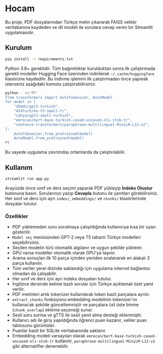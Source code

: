 # Hocam

Bu proje, PDF dosyalarından Türkçe metin çıkararak FAISS vektör veritabanına kaydeden ve dil modeli ile sorulara cevap veren bir Streamlit uygulamasıdır.

## Kurulum

```bash
pip install -r requirements.txt
```

Python 3.8+ gereklidir. Tüm bağımlılıklar kurulduktan sonra ilk çalıştırmada gerekli modeller Hugging Face üzerinden indirilerek `~/.cache/huggingface` klasörüne kaydedilir. Bu indirme işlemini ilk çalıştırmadan önce yapmak isterseniz aşağıdaki komutu çalıştırabilirsiniz:

```bash
python - <<'PY'
from transformers import AutoTokenizer, AutoModel
for model in [
    "dbmdz/gpt2-turkish",
    "AI4Turk/ke-t5-small-tr",
    "cahya/gpt2-small-turkish",
    "emrecan/bert-base-turkish-cased-uncased-nli-stsb-tr",
    "sentence-transformers/paraphrase-multilingual-MiniLM-L12-v2",
]:
    AutoTokenizer.from_pretrained(model)
    AutoModel.from_pretrained(model)
PY
```

Bu sayede uygulama çevrimdışı ortamlarda da çalıştırılabilir.

## Kullanım

```bash
streamlit run app.py
```

Arayüzde önce sınıf ve ders seçimi yaparak PDF yükleyip **İndeks Oluştur** butonuna basın. Sorularınızı yazıp **Cevapla** butonu ile yanıtları görebilirsiniz. Her sınıf ve ders için ayrı `index/`, `embeddings/` ve `chunks/` klasörlerinde dosyalar tutulur.

### Özellikler

- PDF yüklemeden soru sorulmaya çalışıldığında kullanıcıya kısa bir uyarı gösterilir.
- `Model seç` menüsünden GPT-2 veya T5 tabanlı Türkçe modelleri seçebilirsiniz.
- Seçilen modelin türü otomatik algılanır ve uygun şekilde yüklenir.
- GPU varsa modeller otomatik olarak GPU'ya taşınır.
- Arama sonuçları ilk 10 parça içinden yeniden sıralanarak en alakalı 3 parça kullanılır.
- Tüm veriler yerel dizinde saklandığı için uygulama internet bağlantısı olmadan da çalışabilir.
- Her sınıf ve ders için ayrı indeks dosyaları tutulur.
- İngilizce dersinde kelime bazlı sorular için Türkçe açıklamalı özel yanıt verilir.
- PDF metinleri artık tokenizer kullanılarak token bazlı parçalara ayrılır.
- ``extract_chunks`` fonksiyonu embedding modelinin tokenizer'ını
  kullanacak şekilde güncellenmiştir ve parçalara üst üste binme
  (``chunk_overlap``) ekleme seçeneği sunar.
- Sesli soru sorma ve gTTS ile sesli yanıt alma desteği eklenmiştir.
- Kullanıcı adı ile giriş yapıldığında öğrenci puan kazanır, veliler puan tablosunu görüntüler.
- Puanlar basit bir SQLite veritabanında saklanır.
- Embedding modeli varsayılan olarak `emrecan/bert-base-turkish-cased-uncased-nli-stsb-tr` kullanılır, `paraphrase-multilingual-MiniLM-L12-v2` gibi alternatifler denenebilir.
